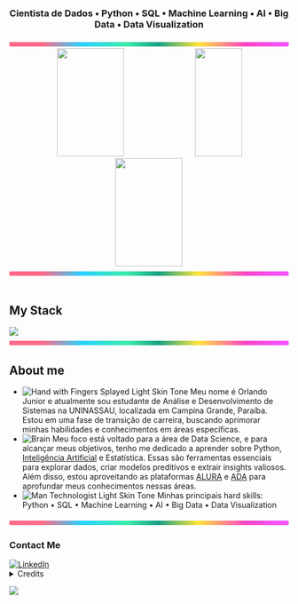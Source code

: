<div align="center">
  
<!-- <img height="320em" src="https://mir-s3-cdn-cf.behance.net/project_modules/1400_opt_1/81bb4b165684019.640b6038d133e.gif"/> -->
<!-- <img height="350em" src="./.github/assets/baner-ciber.png"/> -->
  
</div>

<!-- <img src="./.github/assets/lineBar.png" width="100%" height="8px"/> -->
  
<h3 align="center">
  Cientista de Dados • Python • SQL • Machine Learning • AI • Big Data • Data Visualization
</h3>

<div align='center'>
  
<img src="./.github/assets/lineBar.png" width="100%" height="8px"/>

<div align="center">  
  
  <img width="49%" height="195px" src="https://github-readme-stats.vercel.app/api?username=orlandojsjunior&show_icons=true&count_private=true&title_color=80F7D4&icon_color=9d00ff&text_color=c9d1d9&bg_color=0d1117&border_color=fff0" /> 
  
  <img width="41%" height="195px" src="https://github-readme-stats.vercel.app/api/top-langs/?username=orlandojsjunior&layout=compact&title_color=80F7D4&text_color=fff&bg_color=0d1117&border_color=fff0" />
  
  
</div>

<div align="center">
  <img src="https://github-readme-streak-stats.herokuapp.com/?user=orlandojsjunior&theme=dark&background=0d1117&border=fff0&stroke=80F7D4&ring=9d00ff&fire=9d00ff&currStreakNum=80F7D4&sideNums=80F7D4&currStreakLabel=80F7D4&sideLabels=80F7D4&dates=80F7D4" width="49%" height="195px" />
</div>

</div>

<img src="./.github/assets/lineBar.png" width="100%" height="8px"/>

<div><br/>
  
## My Stack

<img src="https://skillicons.dev/icons?i=vscode,python,anaconda,sqlite,postgres,mysql,r,pytorch,git,github,aws,azure,gcp,windows&theme=dark"/>

<img src="./.github/assets/lineBar.png" width="100%" height="8px"/>

## About me

- <img src="https://raw.githubusercontent.com/Tarikul-Islam-Anik/Animated-Fluent-Emojis/master/Emojis/Hand%20gestures/Hand%20with%20Fingers%20Splayed%20Light%20Skin%20Tone.png" alt="Hand with Fingers Splayed Light Skin Tone" width="25" height="25" /> Meu nome é Orlando Junior e atualmente sou estudante de Análise e Desenvolvimento de Sistemas na UNINASSAU, localizada em Campina Grande, Paraíba. Estou em uma fase de transição de carreira, buscando aprimorar minhas habilidades e conhecimentos em áreas específicas.<br/>
- <img src="https://raw.githubusercontent.com/Tarikul-Islam-Anik/Animated-Fluent-Emojis/master/Emojis/Hand%20gestures/Brain.png" alt="Brain" width="25" height="25" /> Meu foco está voltado para a área de Data Science, e para alcançar meus objetivos, tenho me dedicado a aprender sobre Python, [Inteligência Artificial](https://catalog-education.oracle.com/pls/certview/sharebadge?id=61B339CA3932731E3F4D8B073264E65EEAB408BB3C8FB92235F82E9A5BD7F221#) e Estatística. Essas são ferramentas essenciais para explorar dados, criar modelos preditivos e extrair insights valiosos. Além disso, estou aproveitando as plataformas [ALURA](https://cursos.alura.com.br/user/orlandojsjunior) e [ADA](https://comunidade.ada.tech/) para aprofundar meus conhecimentos nessas áreas.<br/>
- <img src="https://raw.githubusercontent.com/Tarikul-Islam-Anik/Animated-Fluent-Emojis/master/Emojis/People%20with%20professions/Man%20Technologist%20Light%20Skin%20Tone.png" alt="Man Technologist Light Skin Tone" width="25" height="25" /> Minhas principais hard skills: Python • SQL • Machine Learning • AI • Big Data • Data Visualization <br />
<!-- - <img src="https://raw.githubusercontent.com/Tarikul-Islam-Anik/Animated-Fluent-Emojis/master/Emojis/People%20with%20professions/Boy%20Light%20Skin%20Tone.png" alt="Boy Light Skin Tone" width="25" height="25" /> Sou muito família, amo esta em casa com minha esposa e filho, amo ser marido e pai.<br /> 
- <img src="https://raw.githubusercontent.com/Tarikul-Islam-Anik/Animated-Fluent-Emojis/master/Emojis/People%20with%20professions/Teacher%20Light%20Skin%20Tone.png" alt="Left Speech Bubble" width="25" height="25" /> Quanto a minha experiência profissional, eu sou especialista em suporte e gerenciamento de infraestrutura de TI com mais de 17 anos de experiência. -->

<img src="./.github/assets/lineBar.png" width="100%" height="8px"/>

<h3>Contact Me</h3>
<div align="left">
<!-- <p>
<a href="mailto:orlandojsjunior@hotmamail.com">
<img src="https://img.shields.io/badge/-email-020114?style=for-the-badge&amp;logo=microsoft-outlook&amp;logoColor=6ED2B6&amp;color:FFF" alt="E-mail"> -->
  
</a>
<a href="https://www.linkedin.com/in/orlandojsjunior"><img src="https://img.shields.io/badge/-LinkedIn-020114?style=for-the-badge&amp;logo=linkedin&amp;logoColor=6ED2B6&amp;color:FFF" alt="LinkedIn"></a>
</div>

<details align="left">
  <summary>Credits</summary> 
  - GitHub Stats by <a href="https://github.com/anuraghazra/github-readme-stats">anuraghazra</a>
  <br>
   - GitHub Streak by <a href="https://github.com/DenverCoder1/github-readme-streak-stats">DenverCoder1</a>
  <br>
   - Skills on your GitHub - tandpfun <a href="https://github.com/tandpfun/skill-icons">Skill Icons</a>
  <br>
  - Developer vector created by <a href="https://www.freepik.com/vectors/developer">storyset - www.freepik.com</a> (edited by author)
</details>

<a href="https://hits.seeyoufarm.com"><img src="https://hits.seeyoufarm.com/api/count/incr/badge.svg?url=https%3A%2F%2Fgithub.com%2Forlandojsjunior&count_bg=%233D8EC8&title_bg=%23555555&icon=&icon_color=%23E7E7E7&title=Visitantes&edge_flat=false"/></a>
